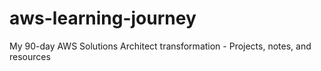 # aws-learning-journey
My 90-day AWS Solutions Architect transformation - Projects, notes, and resources
